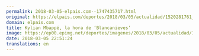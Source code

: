 ```yaml
---
permalink: 2018-03-05-elpais.com--1747435717.html
original: https://elpais.com/deportes/2018/03/05/actualidad/1520281761_877363.html#?ref=rss&format=simple&link=link
domain: elpais.com
title: Kylian Mbappé, la hora de ‘Blancanieves’
image: https://ep00.epimg.net/deportes/imagenes/2018/03/05/actualidad/1520281761_877363_1520288549_rrss_normal.jpg
date: 2018-03-05 22:51:24
translations: en
---
```


